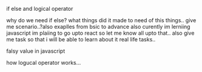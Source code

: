 if else and logical operator

why do we need if else? what things did it made to need of this things.. give me scenario..?also exaplles from bsic to advance also curently im lerniing javascript im plaiing to go upto react so let me know all upto that..
also give me task so that i will be able to learn about it real life tasks..

falsy value in javascript

how logucal operator works...
